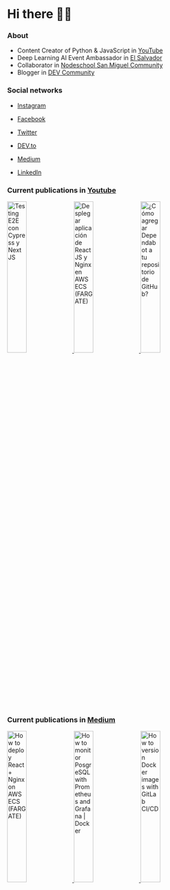 # Hi there 👋🏻

### About

- Content Creator of Python & JavaScript in [YouTube](https://youtube.com/c/NelsonCode)
- Deep Learning AI Event Ambassador in [El Salvador](https://github.com/pieaisv)
- Collaborator in [Nodeschool San Miguel Community](https://github.com/nodeschoolsm)
- Blogger in [DEV Community](https://dev.to/nelsoncode)

### Social networks

- [Instagram](https://www.instagram.com/nelsoncode/)

- [Facebook](https://facebook.com/nelsoncode.dev)

- [Twitter](https://twitter.com/nelsoncode_dev)

- [DEV.to](https://dev.to/nelsoncode)

- [Medium](https://nelsoncode.medium.com)

- [LinkedIn](https://www.linkedin.com/in/nelsoncode/)

### Current publications in [Youtube](https://www.youtube.com/channel/UCNtGnenu3-E363hcijzVt0w/featured)

<a href="https://www.youtube.com/watch?v=f9jZ7x2A1uY" target='_blank'>
 <img width='30%' src="https://i.ytimg.com/vi/f9jZ7x2A1uY/hqdefault.jpg" alt="Testing E2E con Cypress y Next JS" />
</a>
<a href="https://www.youtube.com/watch?v=Y2LJsvFxClQ" target='_blank'>
 <img width='30%' src="https://i.ytimg.com/vi/Y2LJsvFxClQ/hqdefault.jpg" alt="Desplegar aplicación de React JS y Nginx en AWS ECS (FARGATE)" />
</a>
<a href="https://www.youtube.com/watch?v=SqIMnTNhe2o" target='_blank'>
 <img width='30%' src="https://i.ytimg.com/vi/SqIMnTNhe2o/hqdefault.jpg" alt="¿Cómo agregar Dependabot a tu repositorio de GitHub?" />
</a>


### Current publications in [Medium](https://medium.com/@nelsoncode)

<a href="https://nelsoncode.medium.com/how-to-deploy-react-nginx-on-aws-ecs-fargate-cb9bf93676ca?source=rss-57948f2413ba------2" target='_blank'>
  <img width='30%' src=https://cdn-images-1.medium.com/max/1024/1*pFXcLr746SIIUZbqIV0fsA.png alt="How to deploy React + Nginx on AWS ECS (FARGATE)" />
</a>
<a href="https://nelsoncode.medium.com/how-to-monitor-posgresql-with-prometheus-and-grafana-docker-36d216532ea2?source=rss-57948f2413ba------2" target='_blank'>
  <img width='30%' src="https://cdn-images-1.medium.com/max/1024/1*9MECiKiUI-cSjNNIRsFNGg.png" alt="How to monitor PosgreSQL with Prometheus and Grafana | Docker" />
</a>
<a href="https://nelsoncode.medium.com/how-to-version-docker-images-with-gitlab-ci-cd-2c4a1ab4df4f?source=rss-57948f2413ba------2" target='_blank'>
  <img width='30%' src="https://cdn-images-1.medium.com/max/1024/1*0wwRGLpi6BhdZFWx_xzv5Q.png" alt="How to version Docker images with GitLab CI/CD" />
</a>
